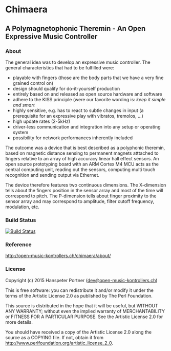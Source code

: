 # Chimaera

## A Polymagnetophonic Theremin - An Open Expressive Music Controller

### About 

The general idea was to develop an expressive music controller. The general characteristics that had to be fulfilled were:

- playable with fingers (those are the body parts that we have a very fine grained control on)
- design should qualify for do-it-yourself production
- entirely based on and released as open source hardware and software
- adhere to the KISS principle (were our favorite wording is: *keep it simple and smart*
- highly sensitive, e.g. has to react to subtle changes in input (a prerequisite for an expressive play with vibratos, tremolos, ...)
- high update rates (2-5kHz)
- driver-less communication and integration into any setup or operating system
- possibility for network performances inherently included

The outcome was a device that is best described as a polyphonic theremin, based on magnetic distance sensing to permanent magnets atttached to fingers relative to an array of high accuracy linear hall effect sensors. An open source prototyping board with an ARM Cortex M4 MCU acts as the central computing unit, reading out the sensors, computing multi touch recognition and sending output via Ethernet.

The device therefore features two continuous dimensions. The X-dimension tells about the fingers position in the sensor array and most of the time will correspond to pitch. The P-dimension tells about finger proximity to the sensor array and may correspond to amplitude, filter cutoff frequency, modulation, etc.

### Build Status

[![Build Status](https://travis-ci.org/OpenMusicKontrollers/chimaera_firmware.svg?branch=master)](https://travis-ci.org/OpenMusicKontrollers/chimaera_firmware)

### Reference

<http://open-music-kontrollers.ch/chimaera/about/>

### License
Copyright (c) 2015 Hanspeter Portner (dev@open-music-kontrollers.ch)

This is free software: you can redistribute it and/or modify
it under the terms of the Artistic License 2.0 as published by
The Perl Foundation.

This source is distributed in the hope that it will be useful,
but WITHOUT ANY WARRANTY; without even the implied warranty of
MERCHANTABILITY or FITNESS FOR A PARTICULAR PURPOSE. See the
Artistic License 2.0 for more details.

You should have received a copy of the Artistic License 2.0
along the source as a COPYING file. If not, obtain it from
<http://www.perlfoundation.org/artistic_license_2_0>.
